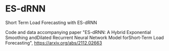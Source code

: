 # ES-dRNN
Short Term Load Forecasting with ES-dRNN

Code and data accompanying paper "ES-dRNN: A Hybrid Exponential Smoothing andDilated Recurrent Neural Network Model forShort-Term Load Forecasting", https://arxiv.org/abs/2112.02663
